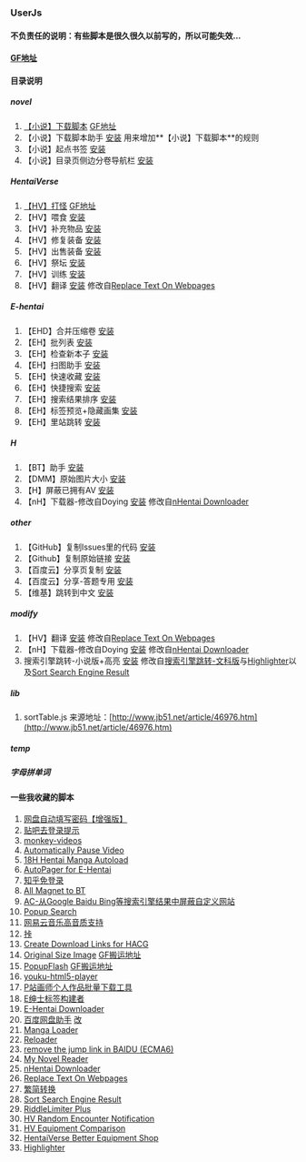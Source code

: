 ### UserJs

#### 不负责任的说明：有些脚本是很久很久以前写的，所以可能失效...

#### [GF地址](https://greasyfork.org/zh-CN/users/4000)

#### 目录说明

##### novel

1. [【小说】下载脚本](https://github.com/dodying/UserJs/tree/master/novel/novelDownloader) [GF地址](https://greasyfork.org/zh-CN/scripts/21515)
2. 【小说】下载脚本助手 [安装](https://github.com/dodying/UserJs/raw/master/novel/novelDownloader/novelDownloaderHelper.user.js) 用来增加**【小说】下载脚本**的规则
3. 【小说】起点书签 [安装](https://github.com/dodying/UserJs/raw/master/novel/Qidian_Bookmark.user.js)
4. 【小说】目录页侧边分卷导航栏 [安装](https://github.com/dodying/UserJs/raw/master/novel/SidebarInContent.user.js)

##### HentaiVerse

1. [【HV】打怪](https://github.com/dodying/UserJs/tree/master/HentaiVerse/hvAutoAttack) [GF地址](https://greasyfork.org/zh-CN/scripts/18482)
2. 【HV】喂食 [安装](https://github.com/dodying/UserJs/raw/master/HentaiVerse/hvAutoFeed.user.js)
3. 【HV】补充物品 [安装](https://github.com/dodying/UserJs/raw/master/HentaiVerse/hvBuyItem.user.js)
4. 【HV】修复装备 [安装](https://github.com/dodying/UserJs/raw/master/HentaiVerse/hvRepairEpument.user.js)
5. 【HV】出售装备 [安装](https://github.com/dodying/UserJs/raw/master/HentaiVerse/hvSellEquipment.user.js)
6. 【HV】祭坛 [安装](https://github.com/dodying/UserJs/raw/master/HentaiVerse/hvShrine.user.js)
7. 【HV】训练 [安装](https://github.com/dodying/UserJs/raw/master/HentaiVerse/hvTrainer.user.js)
8. 【HV】翻译 [安装](https://github.com/dodying/UserJs/raw/master/modify/hvTranslator.user.js) 修改自[Replace Text On Webpages](http://userscripts-mirror.org/scripts/show/41369)

##### E-hentai

1. 【EHD】合并压缩卷 [安装](https://github.com/dodying/UserJs/raw/master/E-hentai/EHD_CombineArchive2One.user.js)
2. 【EH】批列表 [安装](https://github.com/dodying/UserJs/raw/master/E-hentai/EH_BatchList.user.js)
3. 【EH】检查新本子 [安装](https://github.com/dodying/UserJs/raw/master/E-hentai/EH_CheckForNew.user.js)
4. 【EH】扫图助手 [安装](https://github.com/dodying/UserJs/raw/master/E-hentai/EH_FavHelper.user.js)
5. 【EH】快速收藏 [安装](https://github.com/dodying/UserJs/raw/master/E-hentai/EH_QuickAddToFav.user.js)
6. 【EH】快捷搜索 [安装](https://github.com/dodying/UserJs/raw/master/E-hentai/EH_QuickSearch.user.js)
7. 【EH】搜索结果排序 [安装](https://github.com/dodying/UserJs/raw/master/E-hentai/EH_SortBook.user.js)
8. 【EH】标签预览+隐藏画集 [安装](https://github.com/dodying/UserJs/raw/master/E-hentai/EH_TagsPreview%26HideSomeGalleries.user.js)
9. 【EH】里站跳转 [安装](https://github.com/dodying/UserJs/raw/master/E-hentai/ExHentai2E-Hantai.user.js)

##### H

1. 【BT】助手 [安装](https://github.com/dodying/UserJs/raw/master/H/btHelper.user.js)
2. 【DMM】原始图片大小 [安装](https://github.com/dodying/UserJs/raw/master/H/dmmOriginalSizeImage.user.js)
3. 【H】屏蔽已拥有AV [安装](https://github.com/dodying/UserJs/raw/master/H/hBlockOwnedAV.user.js)
4. 【nH】下载器-修改自Doying [安装](https://github.com/dodying/UserJs/raw/master/modify/nHentai%20Downloader%20modify%20by%20Dodying.user.js) 修改自[nHentai Downloader](https://greasyfork.org/zh-CN/scripts/16088)

##### other

1. 【GitHub】复制Issues里的代码 [安装](https://github.com/dodying/UserJs/raw/master/other/GithubCopyCodeInIssues.user.js)
2. 【Github】复制原始链接 [安装](https://github.com/dodying/UserJs/raw/master/other/GithubCopyRawLink.user.js)
3. 【百度云】分享页复制 [安装](https://github.com/dodying/UserJs/raw/master/other/baiduShareCopy.user.js)
4. 【百度云】分享-答题专用 [安装](https://github.com/dodying/UserJs/raw/master/other/baiduShareCopyForZhidao.user.js)
5. 【维基】跳转到中文 [安装](https://github.com/dodying/UserJs/raw/master/other/wikiJump2Chinese.user.js)

##### modify

1. 【HV】翻译 [安装](https://github.com/dodying/UserJs/raw/master/modify/hvTranslator.user.js) 修改自[Replace Text On Webpages](http://userscripts-mirror.org/scripts/show/41369)
2. 【nH】下载器-修改自Doying [安装](https://github.com/dodying/UserJs/raw/master/modify/nHentai%20Downloader%20modify%20by%20Dodying.user.js) 修改自[nHentai Downloader](https://greasyfork.org/zh-CN/scripts/16088)
3. 搜索引擎跳转-小说版+高亮 [安装](https://github.com/dodying/UserJs/raw/master/modify/searchEngineJumpForNovel.user.js) 修改自[搜索引擎跳转-文科版](https://greasyfork.org/zh-CN/scripts/2739)与[Highlighter](http://userscripts-mirror.org/scripts/show/15637)以及[Sort Search Engine Result](https://greasyfork.org/zh-CN/scripts/10121)

##### lib

1. sortTable.js 来源地址：[http://www.jb51.net/article/46976.htm](http://www.jb51.net/article/46976.htm)

##### temp

##### 字母拼单词

#### 一些我收藏的脚本

1. [网盘自动填写密码【增强版】](https://greasyfork.org/zh-CN/scripts/13463)
2. [贴吧去登录提示](https://greasyfork.org/zh-CN/scripts/9922)
3. [monkey-videos](https://greasyfork.org/zh-CN/scripts/6807)
4. [Automatically Pause Video](https://github.com/FirefoxBar/userscript/tree/master/Automatically_Pause_Video)
5. [18H Hentai Manga Autoload](https://greasyfork.org/zh-CN/scripts/1726)
6. [AutoPager for E-Hentai](https://greasyfork.org/zh-CN/scripts/3864)
7. [知乎免登录](https://greasyfork.org/zh-CN/scripts/6489)
8. [All Magnet to BT](https://greasyfork.org/zh-CN/scripts/12156)
9. [AC-从Google Baidu Bing等搜索引擎结果中屏蔽自定义网站](https://greasyfork.org/zh-CN/scripts/13408)
10. [Popup Search](https://greasyfork.org/zh-CN/scripts/340)
11. [网易云音乐高音质支持](https://greasyfork.org/zh-CN/scripts/10582)
12. [挊](https://greasyfork.org/zh-CN/scripts/8392)
13. [Create Download Links for HACG](https://greasyfork.org/zh-CN/scripts/7762)
14. [Original Size Image](http://www.opera.im/archives/original_size_image_js_v3/) 
[GF搬运地址](https://greasyfork.org/zh-CN/scripts/12510)
15. [PopupFlash](http://opera.im/archives/pop-up-flash/)
[GF搬运地址](https://greasyfork.org/zh-CN/scripts/12510)
16. [youku-html5-player](https://greasyfork.org/zh-CN/scripts/19282)
17. [P站画师个人作品批量下载工具](https://greasyfork.org/zh-CN/scripts/17879)
18. [E绅士标签构建者](https://greasyfork.org/zh-CN/scripts/19619)
19. [E-Hentai Downloader](https://greasyfork.org/zh-CN/scripts/10379)
20. [百度网盘助手](https://greasyfork.org/zh-CN/scripts/986)
[改](https://greasyfork.org/zh-CN/scripts/17083)
21. [Manga Loader](https://greasyfork.org/zh-CN/scripts/692)
22. [Reloader](https://forums.e-hentai.org/index.php?showtopic=65126&st=2660&p=4384894&#entry4384894)
23. [remove the jump link in BAIDU (ECMA6)](https://greasyfork.org/zh-CN/scripts/11915)
24. [My Novel Reader](https://greasyfork.org/zh-CN/scripts/292)
25. [nHentai Downloader](https://greasyfork.org/zh-CN/scripts/16088)
26. [Replace Text On Webpages](http://userscripts-mirror.org/scripts/show/41369)
27. [繁简转换](http://userscripts-mirror.org/scripts/show/29802)
28. [Sort Search Engine Result](https://greasyfork.org/zh-CN/scripts/10121)
29. [RiddleLimiter Plus](https://forums.e-hentai.org/index.php?showtopic=65126&st=1020&p=3000982&#entry3000982)
30. [HV Random Encounter Notification](http://forums.e-hentai.org/index.php?showtopic=65126&st=1000&p=2990345&#entry2990345)
31. [HV Equipment Comparison](http://forums.e-hentai.org/index.php?s=&showtopic=65126&view=findpost&p=4492842)
32. [HentaiVerse Better Equipment Shop](https://forums.e-hentai.org/index.php?showtopic=65126&st=800&p=2750319&#entry2750319)
33. [Highlighter](http://userscripts-mirror.org/scripts/show/15637)
